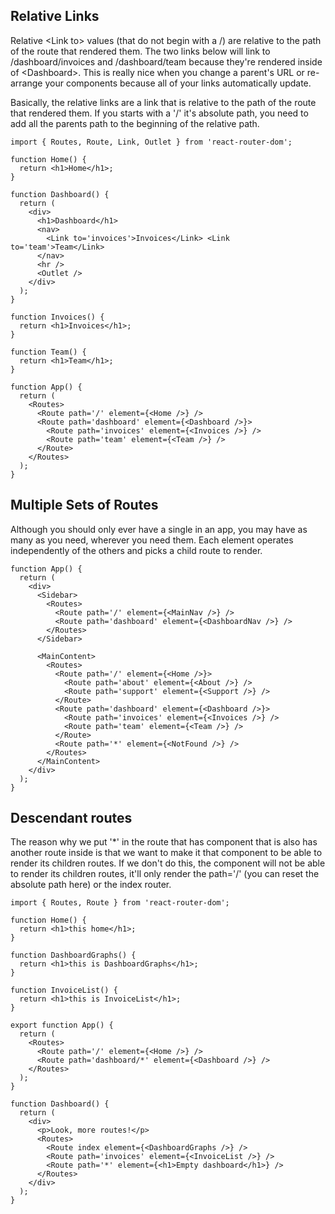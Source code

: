 ## Relative Links

Relative \<Link to> values (that do not begin with a /) are relative to the path of the route that rendered them. The two links below will link to /dashboard/invoices and /dashboard/team because they're rendered inside of \<Dashboard>. This is really nice when you change a parent's URL or re-arrange your components because all of your links automatically update.

Basically, the relative links are a link that is relative to the path of the route that rendered them. If you starts with a '/' it's absolute path, you need to add all the parents path to the beginning of the relative path.

```tsx
import { Routes, Route, Link, Outlet } from 'react-router-dom';

function Home() {
  return <h1>Home</h1>;
}

function Dashboard() {
  return (
    <div>
      <h1>Dashboard</h1>
      <nav>
        <Link to='invoices'>Invoices</Link> <Link to='team'>Team</Link>
      </nav>
      <hr />
      <Outlet />
    </div>
  );
}

function Invoices() {
  return <h1>Invoices</h1>;
}

function Team() {
  return <h1>Team</h1>;
}

function App() {
  return (
    <Routes>
      <Route path='/' element={<Home />} />
      <Route path='dashboard' element={<Dashboard />}>
        <Route path='invoices' element={<Invoices />} />
        <Route path='team' element={<Team />} />
      </Route>
    </Routes>
  );
}
```

## Multiple Sets of Routes

Although you should only ever have a single <Router> in an app, you may have as many <Routes> as you need, wherever you need them. Each <Routes> element operates independently of the others and picks a child route to render.

```tsx
function App() {
  return (
    <div>
      <Sidebar>
        <Routes>
          <Route path='/' element={<MainNav />} />
          <Route path='dashboard' element={<DashboardNav />} />
        </Routes>
      </Sidebar>

      <MainContent>
        <Routes>
          <Route path='/' element={<Home />}>
            <Route path='about' element={<About />} />
            <Route path='support' element={<Support />} />
          </Route>
          <Route path='dashboard' element={<Dashboard />}>
            <Route path='invoices' element={<Invoices />} />
            <Route path='team' element={<Team />} />
          </Route>
          <Route path='*' element={<NotFound />} />
        </Routes>
      </MainContent>
    </div>
  );
}
```

## Descendant routes

The reason why we put '\*' in the route that has component that is also has another route inside is that we want to make it that component to be able to render its children routes. If we don't do this, the component will not be able to render its children routes, it'll only render the path='/' (you can reset the absolute path here) or the index router.

```tsx
import { Routes, Route } from 'react-router-dom';

function Home() {
  return <h1>this home</h1>;
}

function DashboardGraphs() {
  return <h1>this is DashboardGraphs</h1>;
}

function InvoiceList() {
  return <h1>this is InvoiceList</h1>;
}

export function App() {
  return (
    <Routes>
      <Route path='/' element={<Home />} />
      <Route path='dashboard/*' element={<Dashboard />} />
    </Routes>
  );
}

function Dashboard() {
  return (
    <div>
      <p>Look, more routes!</p>
      <Routes>
        <Route index element={<DashboardGraphs />} />
        <Route path='invoices' element={<InvoiceList />} />
        <Route path='*' element={<h1>Empty dashboard</h1>} />
      </Routes>
    </div>
  );
}
```
